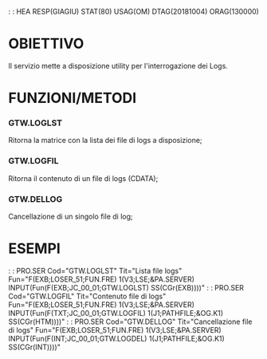  :  : HEA RESP(GIAGIU) STAT(80) USAG(OM) DTAG(20181004) ORAG(130000)
# OBIETTIVO
Il servizio mette a disposizione utility per l'interrogazione dei Logs.

# FUNZIONI/METODI

### GTW.LOGLST
Ritorna la matrice con la lista dei file di logs a disposizione;
### GTW.LOGFIL
Ritorna il contenuto di un file di logs (CDATA);
### GTW.DELLOG
Cancellazione di un singolo file di log;

# ESEMPI

 :  : PRO.SER Cod="GTW.LOGLST" Tit="Lista file logs" Fun="F(EXB;LOSER_51;FUN.FRE) 1(V3;LSE;&PA.SERVER)   INPUT(Fun(F(EXB;JC_00_01;GTW.LOGLST) SS(CGr(EXB))))"
 :  : PRO.SER Cod="GTW.LOGFIL" Tit="Contenuto file di logs" Fun="F(EXB;LOSER_51;FUN.FRE) 1(V3;LSE;&PA.SERVER)   INPUT(Fun(F(TXT;JC_00_01;GTW.LOGFIL) 1(J1;PATHFILE;&OG.K1) SS(CGr(HTM))))"
 :  : PRO.SER Cod="GTW.DELLOG" Tit="Cancellazione file di logs" Fun="F(EXB;LOSER_51;FUN.FRE) 1(V3;LSE;&PA.SERVER)   INPUT(Fun(F(INT;JC_00_01;GTW.LOGDEL) 1(J1;PATHFILE;&OG.K1) SS(CGr(INT))))"

